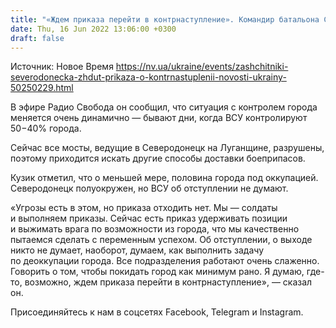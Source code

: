 ```yaml
---
title: "«Ждем приказа перейти в контрнаступление». Командир батальона Свобода рассказал о ситуации в Северодонецке"
date: Thu, 16 Jun 2022 13:06:00 +0300
draft: false
---
```

Источник: Новое Время https://nv.ua/ukraine/events/zashchitniki-severodonecka-zhdut-prikaza-o-kontrnastuplenii-novosti-ukrainy-50250229.html


В эфире Радио Свобода он сообщил, что ситуация с контролем города меняется очень динамично — бывают дни, когда ВСУ контролируют 50−40% города.

Сейчас все мосты, ведущие в Северодонецк на Луганщине, разрушены, поэтому приходится искать другие способы доставки боеприпасов.

Кузик отметил, что о меньшей мере, половина города под оккупацией. Северодонецк полуокружен, но ВСУ об отступлении не думают.

«Угрозы есть в этом, но приказа отходить нет. Мы — солдаты и выполняем приказы. Сейчас есть приказ удерживать позиции и выжимать врага по возможности из города, что мы качественно пытаемся сделать с переменным успехом. Об отступлении, о выходе никто не думает, наоборот, думаем, как выполнить задачу по деоккупации города. Все подразделения работают очень слаженно. Говорить о том, чтобы покидать город как минимум рано. Я думаю, где-то, возможно, ждем приказа перейти в контрнаступление», — сказал он.

Присоединяйтесь к нам в соцсетях Facebook, Telegram и Instagram.
